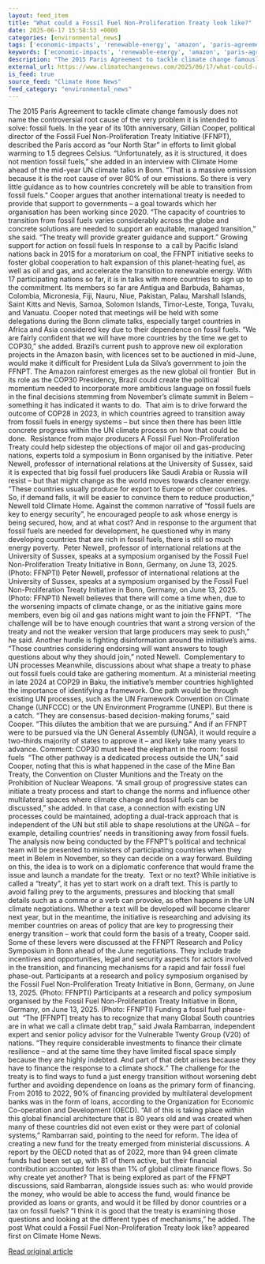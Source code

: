 ```yaml
---
layout: feed_item
title: "What could a Fossil Fuel Non-Proliferation Treaty look like?"
date: 2025-06-17 15:58:53 +0000
categories: [environmental_news]
tags: ['economic-impacts', 'renewable-energy', 'amazon', 'paris-agreement', 'climate-summit', 'oceania', 'emissions', 'cop29', 'clean-energy', 'climate-policy']
keywords: ['economic-impacts', 'renewable-energy', 'amazon', 'paris-agreement', 'fossil', 'climate-summit', 'could', 'what']
description: "The 2015 Paris Agreement to tackle climate change famously does not name the controversial root cause of the very problem it is intended to solve: fossil fuels"
external_url: https://www.climatechangenews.com/2025/06/17/what-could-a-fossil-fuel-non-proliferation-treaty-look-like/
is_feed: true
source_feed: "Climate Home News"
feed_category: "environmental_news"
---
```


The 2015 Paris Agreement to tackle climate change famously does not name the controversial root cause of the very problem it is intended to solve: fossil fuels. In the year of its 10th anniversary, Gillian Cooper, political director of the Fossil Fuel Non-Proliferation Treaty Initiative (FFNPT), described the Paris accord as “our North Star” in efforts to limit global warming to 1.5 degrees Celsius. “Unfortunately, as it is structured, it does not mention fossil fuels,” she added in an interview with Climate Home ahead of the mid-year UN climate talks in Bonn. “That is a massive omission because it is the root cause of over 80% of our emissions. So there is very little guidance as to how countries concretely will be able to transition from fossil fuels.” Cooper argues that another international treaty is needed to provide that support to governments &#8211; a goal towards which her organisation has been working since 2020. “The capacity of countries to transition from fossil fuels varies considerably across the globe and concrete solutions are needed to support an equitable, managed transition,” she said. “The treaty will provide greater guidance and support.&#8221; Growing support for action on fossil fuels In response to&nbsp; a call by Pacific Island nations back in 2015 for a moratorium on coal, the FFNPT initiative seeks to foster global cooperation to halt expansion of this planet-heating fuel, as well as oil and gas, and accelerate the transition to renewable energy. With 17 participating nations so far, it is in talks with more countries to sign up to the commitment. Its members so far are Antigua and Barbuda, Bahamas, Colombia, Micronesia, Fiji, Nauru, Niue, Pakistan, Palau, Marshall Islands, Saint Kitts and Nevis, Samoa, Solomon Islands, Timor-Leste, Tonga, Tuvalu, and Vanuatu. Cooper noted that meetings will be held with some delegations during the Bonn climate talks, especially target countries in Africa and Asia considered key due to their dependence on fossil fuels. “We are fairly confident that we will have more countries by the time we get to COP30,” she added. Brazil’s current push to approve new oil exploration projects in the Amazon basin, with licences set to be auctioned in mid-June, would make it difficult for President Lula da Silva&#8217;s government to join the FFNPT. The Amazon rainforest emerges as the new global oil frontier&nbsp; But in its role as the COP30 Presidency, Brazil could create the political momentum needed to incorporate more ambitious language on fossil fuels in the final decisions stemming from November’s climate summit in Belem &#8211; something it has indicated it wants to do.&nbsp; That aim is to drive forward the outcome of COP28 in 2023, in which countries agreed to transition away from fossil fuels in energy systems &#8211; but since then there has been little concrete progress within the UN climate process on how that could be done.&nbsp; Resistance from major producers A Fossil Fuel Non-Proliferation Treaty could help sidestep the objections of major oil and gas-producing nations, experts told a symposium in Bonn organised by the initiative. Peter Newell, professor of international relations at the University of Sussex, said it is expected that big fossil fuel producers like Saudi Arabia or Russia will resist &#8211; but that might change as the world moves towards cleaner energy.&nbsp; “These countries usually produce for export to Europe or other countries. So, if demand falls, it will be easier to convince them to reduce production,&#8221; Newell told Climate Home. Against the common narrative of “fossil fuels are key to energy security”, he encouraged people to ask whose energy is being secured, how, and at what cost? And in response to the argument that fossil fuels are needed for development, he questioned why in many developing countries that are rich in fossil fuels, there is still so much energy poverty.&nbsp; Peter Newell, professor of international relations at the University of Sussex, speaks at a symposium organised by the Fossil Fuel Non-Proliferation Treaty Initiative in Bonn, Germany, on June 13, 2025. (Photo: FFNPTI) Peter Newell, professor of international relations at the University of Sussex, speaks at a symposium organised by the Fossil Fuel Non-Proliferation Treaty Initiative in Bonn, Germany, on June 13, 2025. (Photo: FFNPTI) Newell believes that there will come a time when, due to the worsening impacts of climate change, or as the initiative gains more members, even big oil and gas nations might want to join the FFNPT.&nbsp; &#8220;The challenge will be to have enough countries that want a strong version of the treaty and not the weaker version that large producers may seek to push,&#8221; he said. Another hurdle is fighting disinformation around the initiative’s aims. “Those countries considering endorsing will want answers to tough questions about why they should join,” noted Newell.&nbsp; Complementary to UN processes Meanwhile, discussions about what shape a treaty to phase out fossil fuels could take are gathering momentum. At a ministerial meeting in late 2024 at COP29 in Baku, the initiative&#8217;s member countries highlighted the importance of identifying a framework. One path would be through existing UN processes, such as the UN Framework Convention on Climate Change (UNFCCC) or the UN Environment Programme (UNEP). But there is a catch. &#8220;They are consensus-based decision-making forums,” said Cooper. “This dilutes the ambition that we are pursuing.&#8221; And if an FFNPT were to be pursued via the UN General Assembly (UNGA), it would require a two-thirds majority of states to approve it &#8211; and likely take many years to advance. Comment: COP30 must heed the elephant in the room: fossil fuels&nbsp; “The other pathway is a dedicated process outside the UN,” said Cooper, noting that this is what happened in the case of the Mine Ban Treaty, the Convention on Cluster Munitions and the Treaty on the Prohibition of Nuclear Weapons. “A small group of progressive states can initiate a treaty process and start to change the norms and influence other multilateral spaces where climate change and fossil fuels can be discussed,” she added. In that case, a connection with existing UN processes could be maintained, adopting a dual-track approach that is independent of the UN but still able to shape resolutions at the UNGA &#8211; for example, detailing countries&#8217; needs in transitioning away from fossil fuels. The analysis now being conducted by the FFNPT’s political and technical team will be presented to ministers of participating countries when they meet in Belem in November, so they can decide on a way forward. Building on this, the idea is to work on a diplomatic conference that would frame the issue and launch a mandate for the treaty.&nbsp; Text or no text? While initiative is called a “treaty”, it has yet to start work on a draft text. This is partly to avoid falling prey to the arguments, pressures and blocking that small details such as a comma or a verb can provoke, as often happens in the UN climate negotiations. Whether a text will be developed will become clearer next year, but in the meantime, the initiative is researching and advising its member countries on areas of policy that are key to progressing their energy transition &#8211; work that could form the basis of a treaty, Cooper said.&nbsp; Some of these levers were discussed at the FFNPT Research and Policy Symposium in Bonn ahead of the June negotiations. They include trade incentives and opportunities, legal and security aspects for actors involved in the transition, and financing mechanisms for a rapid and fair fossil fuel phase-out. Participants at a research and policy symposium organised by the Fossil Fuel Non-Proliferation Treaty Initiative in Bonn, Germany, on June 13, 2025. (Photo: FFNPTI) Participants at a research and policy symposium organised by the Fossil Fuel Non-Proliferation Treaty Initiative in Bonn, Germany, on June 13, 2025. (Photo: FFNPTI) Funding a fossil fuel phase-out&nbsp; “The [FFNPT] treaty has to recognize that many Global South countries are in what we call a climate debt trap,” said Jwala Rambarran, independent expert and senior policy advisor for the Vulnerable Twenty Group (V20) of nations. “They require considerable investments to finance their climate resilience &#8211; and at the same time they have limited fiscal space simply because they are highly indebted. And part of that debt arises because they have to finance the response to a climate shock.” The challenge for the treaty is to find ways to fund a just energy transition without worsening debt further and avoiding dependence on loans as the primary form of financing. From 2016 to 2022, 90% of financing provided by multilateral development banks was in the form of loans, according to the Organization for Economic Co-operation and Development (OECD). “All of this is taking place within this global financial architecture that is 80 years old and was created when many of these countries did not even exist or they were part of colonial systems,” Rambarran said, pointing to the need for reform. The idea of ​​creating a new fund for the treaty emerged from ministerial discussions. A report by the OECD noted that as of 2022, more than 94 green climate funds had been set up, with 81 of them active, but their financial contribution accounted for less than 1% of global climate finance flows. So why create yet another? That is being explored as part of the FFNPT discussions, said Rambarran, alongside issues such as: who would provide the money, who would be able to access the fund, would finance be provided as loans or grants, and would it be filled by donor countries or a tax on fossil fuels? “I think it is good that the treaty is examining those questions and looking at the different types of mechanisms,” he added. The post What could a Fossil Fuel Non-Proliferation Treaty look like? appeared first on Climate Home News.

[Read original article](https://www.climatechangenews.com/2025/06/17/what-could-a-fossil-fuel-non-proliferation-treaty-look-like/)

